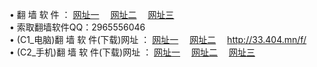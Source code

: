 &#8226; 翻 墙 软 件 ：
<a href="http://522.duckdns.org/f/" target="_blank">网址一</a>
　<a href="http://377.ygto.com/ff/" target="_blank">网址二</a>
　<a href="http://33.404.mn/f/" target="_blank">网址三</a>
　<br />
&#8226; 索取翻墙软件QQ：2965556046<br />
&#8226; (C1_电脑)翻 墙 软 件(下载)网址 ：
<a href="http://522.duckdns.org/f/" target="_blank">网址一</a>
　<a href="http://377.ygto.com/f/" target="_blank">网址二</a>
　<a href="http://33.404.mn/f/" target="_blank">http://33.404.mn/f/</a><br />
&#8226; (C2_手机)翻 墙 软 件(下载)网址 ：
<a href="http://522.duckdns.org/ff/" target="_blank">网址一</a>
　<a href="http://377.ygto.com/ff/" target="_blank">网址二</a>
　<a href="http://33.404.mn/ff/" target="_blank">网址三</a>
